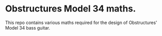 # Obstructures Model 34 maths.

This repo contains various maths required for the design of Obstructures'
Model 34 bass guitar.

